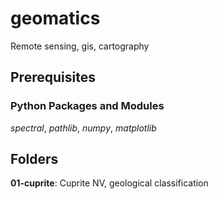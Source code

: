 # geomatics
Remote sensing, gis, cartography

## Prerequisites
### Python Packages and Modules
_spectral_, _pathlib_, _numpy_, _matplotlib_

## Folders 

**01-cuprite**: Cuprite NV, geological classification